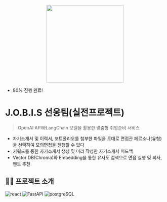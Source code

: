 <p align="center">
  <img width="244" src="https://github.com/user-attachments/assets/253edd78-ab41-4670-9228-683c55d5affc">
</p>

- 80% 진행 완료!

# J.O.B.I.S 선웅팀(실전프로젝트)
> OpenAI API와LangChain 모델을 활용한 맞춤형 취업준비 서비스
- 자기소개서 및 이력서, 포트폴리오를 첨부한 파일을 토대로 면접관 페르소나(유형)을 선택하여 모의면접을 진행할 수 있다
- 키워드를 통한 자기소개서 생성 및 미리 작성한 자기소개서 피드백
- Vector DB(Chroma)와 Embedding을 통한 유사도 검색으로 면접 실행 및 회사, 멘토 추천 
## ✍🏻 프로젝트 소개
 <img src="https://img.shields.io/badge/react-v18.3.1-9cf?logo=react" alt="react" />
  <img src="https://img.shields.io/badge/FastAPI-v3.2.5-green?logo=springboot"  alt="FastAPI" />
  <img src="https://img.shields.io/badge/postgreSQL-v8.0.35-blue?logo=mysql" alt="postgreSQL"/>

